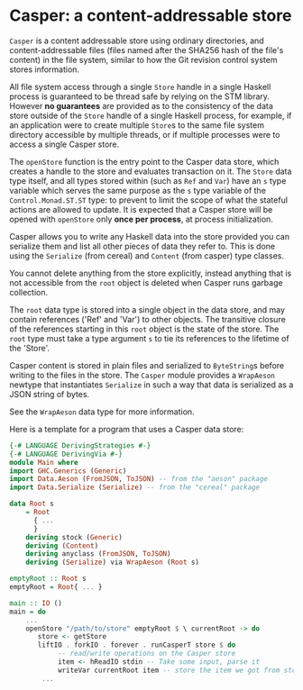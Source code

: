 # Casper: a content-addressable store

`Casper` is a content addressable store using ordinary directories, and
content-addressable files (files named after the SHA256 hash of the file's
content) in the file system, similar to how the Git revision control system
stores information.

All file system access through a single `Store` handle in a single Haskell
process is guaranteed to be thread safe by relying on the STM library. However
**no guarantees** are provided as to the consistency of the data store outside
of the `Store` handle of a single Haskell process, for example, if an
application were to create multiple `Store`s to the same file system directory
accessible by multiple threads, or if multiple processes were to access
a single Casper store.

The `openStore` function is the entry point to the Casper data store, which
creates a handle to the store and evaluates transaction on it. The `Store` data
type itself, and all types stored within (such as `Ref` and `Var`) have an `s`
type variable which serves the same purpose as the `s` type variable of the
`Control.Monad.ST.ST` type: to prevent to limit the scope of what the stateful
actions are allowed to update. It is expected that a Casper store will be
opened with `openStore` only **once per process**, at process initialization.

Casper allows you to write any Haskell data into the store provided you can
serialize them and list all other pieces of data they refer to. This is done
using the `Serialize` (from cereal) and `Content` (from casper) type classes.

You cannot delete anything from the store explicitly, instead anything that is
not accessible from the `root` object is deleted when Casper runs garbage
collection.

The `root` data type is stored into a single object in the data store, and may
contain references ('Ref' and 'Var') to other objects. The transitive closure
of the references starting in this `root` object is the state of the store. The
`root` type must take a type argument `s` to tie its references to the lifetime
of the 'Store'.

Casper content is stored in plain files and serialized to `ByteString`s before
writing to the files in the store. The `Casper` module provides a `WrapAeson`
newtype that instantiates `Serialize` in such a way that data is serialized as
a JSON string of bytes.

See the `WrapAeson` data type for more information.

Here is a template for a program that uses a Casper data store:

```haskell
{-# LANGUAGE DerivingStrategies #-}
{-# LANGUAGE DerivingVia #-}
module Main where
import GHC.Generics (Generic)
import Data.Aeson (FromJSON, ToJSON) -- from the "aeson" package
import Data.Serialize (Serialize) -- from the "cereal" package

data Root s
    = Root
      { ...
      }
    deriving stock (Generic)
    deriving (Content)
    deriving anyclass (FromJSON, ToJSON)
    deriving (Serialize) via WrapAeson (Root s)

emptyRoot :: Root s
emptyRoot = Root{ ... }

main :: IO ()
main = do
    ...
    openStore "/path/to/store" emptyRoot $ \ currentRoot -> do
       store <- getStore
       liftIO . forkIO . forever . runCasperT store $ do
            -- read/write operations on the Casper store
            item <- hReadIO stdin -- Take some input, parse it
            writeVar currentRoot item -- store the item we got from stdin
        ...
```
